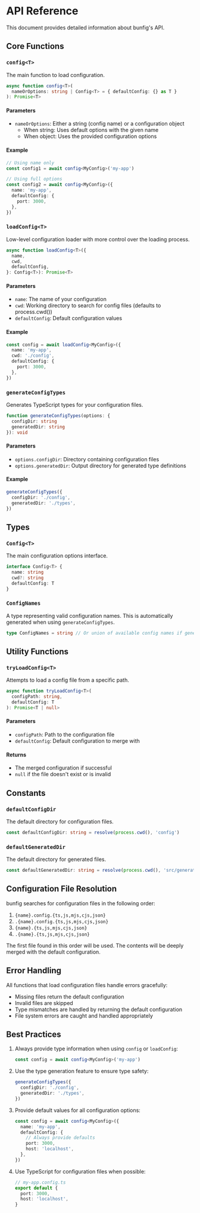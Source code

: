 # API Reference

This document provides detailed information about bunfig's API.

## Core Functions

### `config<T>`

The main function to load configuration.

```ts
async function config<T>(
  nameOrOptions: string | Config<T> = { defaultConfig: {} as T }
): Promise<T>
```

#### Parameters

- `nameOrOptions`: Either a string (config name) or a configuration object
  - When string: Uses default options with the given name
  - When object: Uses the provided configuration options

#### Example

```ts
// Using name only
const config1 = await config<MyConfig>('my-app')

// Using full options
const config2 = await config<MyConfig>({
  name: 'my-app',
  defaultConfig: {
    port: 3000,
  },
})
```

### `loadConfig<T>`

Low-level configuration loader with more control over the loading process.

```ts
async function loadConfig<T>({
  name,
  cwd,
  defaultConfig,
}: Config<T>): Promise<T>
```

#### Parameters

- `name`: The name of your configuration
- `cwd`: Working directory to search for config files (defaults to process.cwd())
- `defaultConfig`: Default configuration values

#### Example

```ts
const config = await loadConfig<MyConfig>({
  name: 'my-app',
  cwd: './config',
  defaultConfig: {
    port: 3000,
  },
})
```

### `generateConfigTypes`

Generates TypeScript types for your configuration files.

```ts
function generateConfigTypes(options: {
  configDir: string
  generatedDir: string
}): void
```

#### Parameters

- `options.configDir`: Directory containing configuration files
- `options.generatedDir`: Output directory for generated type definitions

#### Example

```ts
generateConfigTypes({
  configDir: './config',
  generatedDir: './types',
})
```

## Types

### `Config<T>`

The main configuration options interface.

```ts
interface Config<T> {
  name: string
  cwd?: string
  defaultConfig: T
}
```

### `ConfigNames`

A type representing valid configuration names. This is automatically generated when using `generateConfigTypes`.

```ts
type ConfigNames = string // Or union of available config names if generated
```

## Utility Functions

### `tryLoadConfig<T>`

Attempts to load a config file from a specific path.

```ts
async function tryLoadConfig<T>(
  configPath: string,
  defaultConfig: T
): Promise<T | null>
```

#### Parameters

- `configPath`: Path to the configuration file
- `defaultConfig`: Default configuration to merge with

#### Returns

- The merged configuration if successful
- `null` if the file doesn't exist or is invalid

## Constants

### `defaultConfigDir`

The default directory for configuration files.

```ts
const defaultConfigDir: string = resolve(process.cwd(), 'config')
```

### `defaultGeneratedDir`

The default directory for generated files.

```ts
const defaultGeneratedDir: string = resolve(process.cwd(), 'src/generated')
```

## Configuration File Resolution

bunfig searches for configuration files in the following order:

1. `{name}.config.{ts,js,mjs,cjs,json}`
2. `.{name}.config.{ts,js,mjs,cjs,json}`
3. `{name}.{ts,js,mjs,cjs,json}`
4. `.{name}.{ts,js,mjs,cjs,json}`

The first file found in this order will be used. The contents will be deeply merged with the default configuration.

## Error Handling

All functions that load configuration files handle errors gracefully:

- Missing files return the default configuration
- Invalid files are skipped
- Type mismatches are handled by returning the default configuration
- File system errors are caught and handled appropriately

## Best Practices

1. Always provide type information when using `config` or `loadConfig`:

   ```ts
   const config = await config<MyConfig>('my-app')
   ```

2. Use the type generation feature to ensure type safety:

   ```ts
   generateConfigTypes({
     configDir: './config',
     generatedDir: './types',
   })
   ```

3. Provide default values for all configuration options:

   ```ts
   const config = await config<MyConfig>({
     name: 'my-app',
     defaultConfig: {
       // Always provide defaults
       port: 3000,
       host: 'localhost',
     },
   })
   ```

4. Use TypeScript for configuration files when possible:

   ```ts
   // my-app.config.ts
   export default {
     port: 3000,
     host: 'localhost',
   }
   ```

